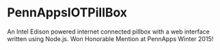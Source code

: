 # PennAppsIOTPillBox
An Intel Edison powered internet connected pillbox with a web interface written using Node.js.
Won Honorable Mention at PennApps Winter 2015!
